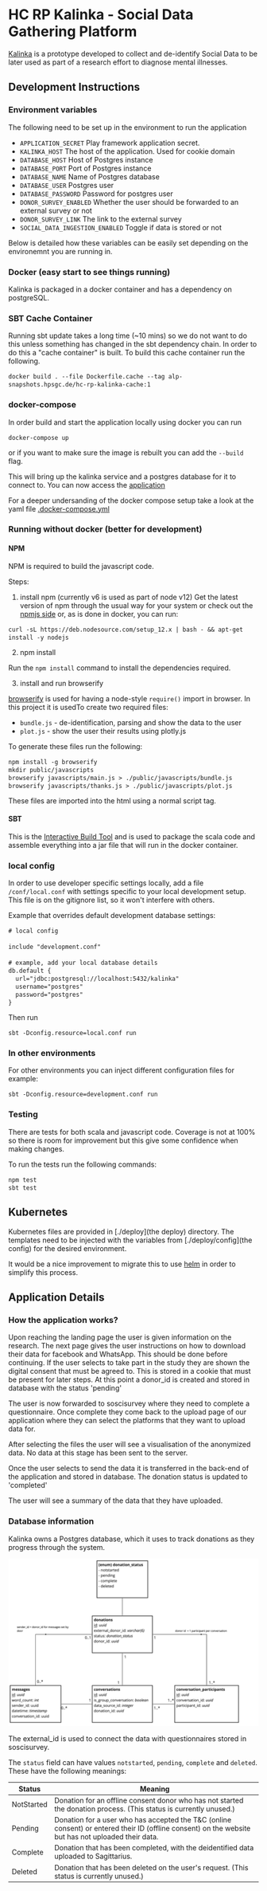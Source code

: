 # HC RP Kalinka - Social Data Gathering Platform
[Kalinka](https://www.youtube.com/watch?v=lOfvkmJ7AR0) is a prototype 
developed to collect and de-identify Social Data to be later used as 
part of a research effort to diagnose mental illnesses.

## Development Instructions

### Environment variables

The following need to be set up in the environment to run the application
* `APPLICATION_SECRET` Play framework application secret.
* `KALINKA_HOST` The host of the application. Used for cookie domain
* `DATABASE_HOST` Host of Postgres instance
* `DATABASE_PORT` Port of Postgres instance
* `DATABASE_NAME` Name of Postgres database
* `DATABASE_USER` Postgres user
* `DATABASE_PASSWORD` Password for postgres user
* `DONOR_SURVEY_ENABLED` Whether the user should be forwarded to an external survey or not
* `DONOR_SURVEY_LINK` The link to the external survey
* `SOCIAL_DATA_INGESTION_ENABLED` Toggle if data is stored or not

Below is detailed how these variables can be easily set depending on the
environemnt you are running in. 

### Docker (easy start to see things running) 
Kalinka is packaged in a docker container and has a dependency on 
postgreSQL. 

### SBT Cache Container
Running sbt update takes a long time (~10 mins) so we do not want to do 
this unless something has changed in the sbt dependency chain. In order 
to do this a "cache container" is built. To build this cache container 
run the following.  

```
docker build . --file Dockerfile.cache --tag alp-snapshots.hpsgc.de/hc-rp-kalinka-cache:1 
```

### docker-compose

In order build and start the application locally using docker you can run

```
docker-compose up
```
or if you want to make sure the image is rebuilt you can add the 
`--build` flag.

This will bring up the kalinka service and a postgres database for it to 
connect to. You can now access the [application](localhost:9000)

For a deeper undersanding of the docker compose setup take a look at the
 yaml file [.docker-compose.yml](.docker-compose.yml)

### Running without docker (better for development)

#### NPM

NPM is required to build the javascript code.  
 
Steps:  
1. install npm (currently v6 is used as part of node v12) 
Get the latest version of npm through the usual way for your system or
check out the [npmjs side](https://www.npmjs.com/package/npm) or, as is 
done in docker, you can run: 
```
curl -sL https://deb.nodesource.com/setup_12.x | bash - && apt-get install -y nodejs
```

2. npm install

Run the `npm install` command to install the dependencies required.

3. install and run browserify

[browserify](https://github.com/browserify/browserify) is used for 
having a node-style `require()` import in browser. In this project it is 
usedTo create two required files:   
* `bundle.js` - de-identification, parsing and show the data to the user 
* `plot.js` - show the user their results using plotly.js 

To generate these files run the following:

```
npm install -g browserify
mkdir public/javascripts
browserify javascripts/main.js > ./public/javascripts/bundle.js
browserify javascripts/thanks.js > ./public/javascripts/plot.js
```

These files are imported into the html using a normal script tag. 

#### SBT

This is the [Interactive Build Tool](https://www.scala-sbt.org/) and is 
used to package the scala code and assemble everything into a jar file 
that will run in the docker container.

### local config

In order to use developer specific settings locally, add a file `/conf/local.conf` with 
settings specific to your local development setup. This file is on the gitignore list, 
so it won't interfere with others.

Example that overrides default development database settings:

```
# local config

include "development.conf"

# example, add your local database details
db.default {
  url="jdbc:postgresql://localhost:5432/kalinka"
  username="postgres"
  password="postgres"
}

```
Then run

```
sbt -Dconfig.resource=local.conf run
```

### In other environments

For other environments you can inject different configuration files for
example: 

```
sbt -Dconfig.resource=development.conf run
```

### Testing

There are tests for both scala and javascript code. Coverage is not at
100% so there is room for improvement but this give some confidence when
making changes.

To run the tests run the following commands:
```
npm test
sbt test
``` 

## Kubernetes

Kubernetes files are provided in [./deploy](the deploy) directory. The 
templates need to be injected with the variables from [./deploy/config](the config)
for the desired environment.

It would be a nice improvement to migrate this to use [helm](helm.sh) in 
order to simplify this process. 

## Application Details

### How the application works?

Upon reaching the landing page the user is given information on the
research. The next page gives the user instructions on how to download 
their data for facebook and WhatsApp. This should be done before 
continuing. If the user selects to take part in the study they are 
shown the digital consent that must be agreed to. This is stored in a
cookie that must be present for later steps. At this point a donor_id is
created and stored in database with the status 'pending'

The user is now forwarded to soscisurvey where they need to complete a 
questionnaire. Once complete they come back to the upload page of our application where they
can select the platforms that they want to upload data for. 

After selecting the files the user will see a visualisation of the 
anonymized data. No data at this stage has been sent to the server.

Once the user selects to send the data it is transferred in the back-end
of the application and stored in database. The donation status is 
updated to 'completed'

The user will see a summary of the data that they have uploaded. 
 
###  Database information

Kalinka owns a Postgres database, which it uses to track donations as
they progress through the system.

![Data model](./diagrams/datamodel.jpg)

The external_id is used to connect the data with questionnaires stored 
in soscisurvey.

The `status` field can have values `notstarted`, `pending`, `complete` and `deleted`.
These have the following meanings:

|Status    |Meaning|
|----------|-------|
|NotStarted|Donation for an offline consent donor who has not started the donation process. (This status is currently unused.)|
|Pending   |Donation for a user who has accepted the T&C (online consent) or entered their ID (offline consent) on the website but has not uploaded their data.|
|Complete  |Donation that has been completed, with the deidentified data uploaded to Sagittarius.|
|Deleted   |Donation that has been deleted on the user's request. (This status is currently unused.)|
